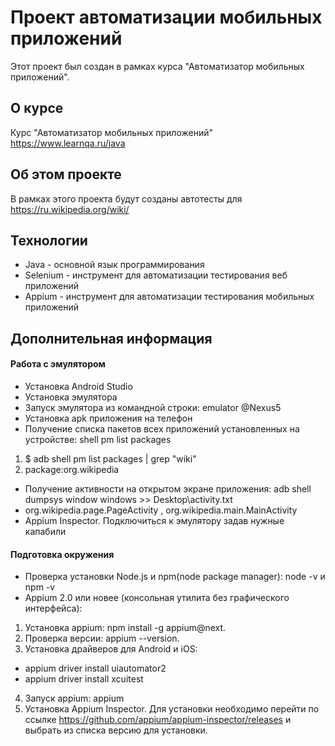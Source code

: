 # Проект автоматизации мобильных приложений

Этот проект был создан в рамках курса "Автоматизатор мобильных приложений".

## О курсе

Курс "Автоматизатор мобильных приложений"
https://www.learnqa.ru/java

## Об этом проекте

В рамках этого проекта будут созданы автотесты для https://ru.wikipedia.org/wiki/

## Технологии

* Java - основной язык программирования
* Selenium - инструмент для автоматизации тестирования веб приложений
* Appium - инструмент для автоматизации тестирования мобильных приложений

## Дополнительная информация

#### Работа с эмулятором

- Установка Android Studio
- Установка эмулятора
- Запуск эмулятора из командной строки: emulator @Nexus5 
- Установка apk приложения на телефон
- Получение списка пакетов всех приложений установленных на устройстве: shell pm list packages

1. $ adb shell pm list packages | grep "wiki"
2. package:org.wikipedia

- Получение активности на открытом экране приложения: adb shell dumpsys window windows >> Desktop\activity.txt
- org.wikipedia.page.PageActivity , org.wikipedia.main.MainActivity
- Appium Inspector. Подключиться к эмулятору задав нужные капабили



#### Подготовка окружения


- Проверка установки Node.js и npm(node package manager): node -v и npm -v
- Appium 2.0 или новее (консольная утилита без графического интерфейса):

1. Установка appium: npm install -g appium@next. 
2. Проверка версии: appium --version. 
3. Установка драйверов для Android и iOS:
- appium driver install uiautomator2
- appium driver install xcuitest
4. Запуск appium: appium
5. Установка Appium Inspector. Для установки необходимо перейти по ссылке https://github.com/appium/appium-inspector/releases и выбрать из списка версию для установки. 

